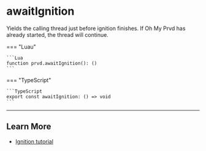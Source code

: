 # awaitIgnition

Yields the calling thread just before ignition finishes. If Oh My Prvd has
already started, the thread will continue.

=== "Luau"

    ```Lua
    function prvd.awaitIgnition(): ()
    ```

=== "TypeScript"

    ```TypeScript
    export const awaitIgnition: () => void
    ```

---

## Learn More

- [Ignition tutorial](../../../tutorials/ignition.md)
